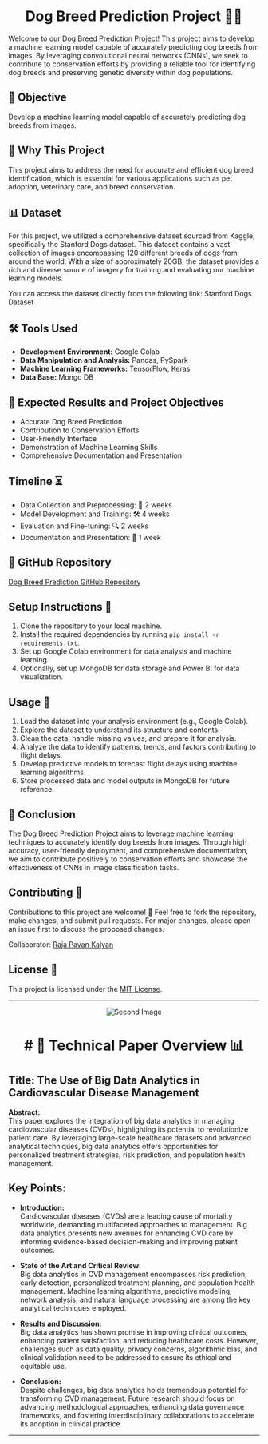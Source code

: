 
<h1 align="center">Dog Breed Prediction Project 🐾🐶</h1>
Welcome to our Dog Breed Prediction Project! This project aims to develop a machine learning model capable of accurately predicting dog breeds from images. By leveraging convolutional neural networks (CNNs), we seek to contribute to conservation efforts by providing a reliable tool for identifying dog breeds and preserving genetic diversity within dog populations.  

## 🎯 Objective

Develop a machine learning model capable of accurately predicting dog breeds from images.

## 🚀 Why This Project

This project aims to address the need for accurate and efficient dog breed identification, which is essential for various applications such as pet adoption, veterinary care, and breed conservation.

## 📊 Dataset 
For this project, we utilized a comprehensive dataset sourced from Kaggle, specifically the Stanford Dogs dataset. This dataset contains a vast collection of images encompassing 120 different breeds of dogs from around the world. With a size of approximately 20GB, the dataset provides a rich and diverse source of imagery for training and evaluating our machine learning models.

You can access the dataset directly from the following link: Stanford Dogs Dataset


## 🛠️ Tools Used

- **Development Environment:** Google Colab
- **Data Manipulation and Analysis:** Pandas, PySpark
- **Machine Learning Frameworks:** TensorFlow, Keras
- **Data Base:** Mongo DB


## 🚀 Expected Results and Project Objectives

- Accurate Dog Breed Prediction
- Contribution to Conservation Efforts
- User-Friendly Interface
- Demonstration of Machine Learning Skills
- Comprehensive Documentation and Presentation


## Timeline ⏳
* Data Collection and Preprocessing: 📅 2 weeks
* Model Development and Training: 🛠️ 4 weeks
* Evaluation and Fine-tuning: 🔍 2 weeks
* Documentation and Presentation: 📝 1 week


## 📁 GitHub Repository

[Dog Breed Prediction GitHub Repository](https://github.com/Harsha2001-creater/603.git)


## Setup Instructions 🚀

1. Clone the repository to your local machine.
2. Install the required dependencies by running `pip install -r requirements.txt`.
3. Set up Google Colab environment for data analysis and machine learning.
4. Optionally, set up MongoDB for data storage and Power BI for data visualization.

## Usage 📝

1. Load the dataset into your analysis environment (e.g., Google Colab).
2. Explore the dataset to understand its structure and contents.
3. Clean the data, handle missing values, and prepare it for analysis.
4. Analyze the data to identify patterns, trends, and factors contributing to flight delays.
5. Develop predictive models to forecast flight delays using machine learning algorithms.
6. Store processed data and model outputs in MongoDB for future reference.

## 🌟 Conclusion

The Dog Breed Prediction Project aims to leverage machine learning techniques to accurately identify dog breeds from images. Through high accuracy, user-friendly deployment, and comprehensive documentation, we aim to contribute positively to conservation efforts and showcase the effectiveness of CNNs in image classification tasks.


## Contributing 👥

Contributions to this project are welcome! 🙌 Feel free to fork the repository, make changes, and submit pull requests. For major changes, please open an issue first to discuss the proposed changes.

Collaborator: [Raja Pavan Kalyan](https://github.com/rajapavankalyan)

## License 📄

This project is licensed under the [MIT License](LICENSE).

---

<p align="center">
  <img src="https://images.pexels.com/photos/7723388/pexels-photo-7723388.jpeg?auto=compress&cs=tinysrgb&w=1260&h=750&dpr=2" alt="Second Image">
</p>


<h1 align="center"># 🚀 Technical Paper Overview 📊</h1>

## Title: The Use of Big Data Analytics in Cardiovascular Disease Management

**Abstract:**  
This paper explores the integration of big data analytics in managing cardiovascular diseases (CVDs), highlighting its potential to revolutionize patient care. By leveraging large-scale healthcare datasets and advanced analytical techniques, big data analytics offers opportunities for personalized treatment strategies, risk prediction, and population health management.

## Key Points:
- **Introduction:**  
  Cardiovascular diseases (CVDs) are a leading cause of mortality worldwide, demanding multifaceted approaches to management. Big data analytics presents new avenues for enhancing CVD care by informing evidence-based decision-making and improving patient outcomes.

- **State of the Art and Critical Review:**  
  Big data analytics in CVD management encompasses risk prediction, early detection, personalized treatment planning, and population health management. Machine learning algorithms, predictive modeling, network analysis, and natural language processing are among the key analytical techniques employed.

- **Results and Discussion:**  
  Big data analytics has shown promise in improving clinical outcomes, enhancing patient satisfaction, and reducing healthcare costs. However, challenges such as data quality, privacy concerns, algorithmic bias, and clinical validation need to be addressed to ensure its ethical and equitable use.

- **Conclusion:**  
  Despite challenges, big data analytics holds tremendous potential for transforming CVD management. Future research should focus on advancing methodological approaches, enhancing data governance frameworks, and fostering interdisciplinary collaborations to accelerate its adoption in clinical practice.

---
